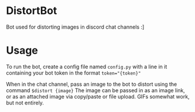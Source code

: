 # DistortBot
Bot used for distorting images in discord chat channels :]

# Usage

To run the bot, create a config file named `config.py` with a line in it containing your bot token in the format `token="{token}"`

When in the chat channel, pass an image to the bot to distort using the command `$distort {image}`
The image can be passed in as an image link, or as an attached image via copy/paste or file upload. GIFs somewhat work, but not entirely.
